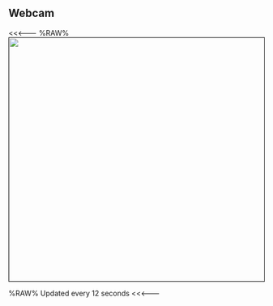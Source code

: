 ## Webcam

<<<---
%RAW%
<IMG src="images/webcam/webcam.jpg" width="640" height="480" border="1" name="webcam">
<script type="text/javascript">
function refreshCam(){
  document.images.webcam.src='images/webcam/webcam.jpg?'+new Date().getTime();
  setTimeout('refreshCam()',10000);
}
if (document.images) refreshCam();
</script>
%RAW%
   Updated every 12 seconds
<<<---